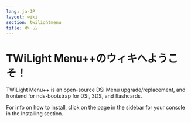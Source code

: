 ```yaml
---
lang: ja-JP
layout: wiki
section: twilightmenu
title: ホーム
---
```

# TWiLight Menu++のウィキへようこそ！

TWiLight Menu++ is an open-source DSi Menu upgrade/replacement, and frontend for nds-bootstrap for DSi, 3DS, and flashcards.

For info on how to install, click on the page in the sidebar for your console in the Installing section.
